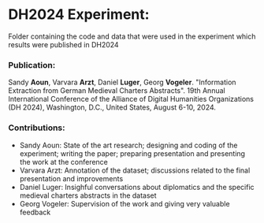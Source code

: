# DH2024 Experiment:

Folder containing the code and data that were used in the experiment which results were published in DH2024

### Publication:
Sandy **Aoun**, Varvara **Arzt**, Daniel **Luger**, Georg **Vogeler**. "Information Extraction from German Medieval Charters Abstracts". 
19th Annual International Conference of the Alliance of Digital Humanities Organizations (DH 2024), Washington, D.C., United States, August 6-10, 2024.

### Contributions: 
- Sandy Aoun: State of the art research; designing and coding of the experiment; writing the paper; preparing presentation and presenting the work at the conference
- Varvara Arzt: Annotation of the dataset; discussions related to the final presentation and improvements
- Daniel Luger: Insighful conversations about diplomatics and the specific medieval charters abstracts in the dataset
- Georg Vogeler: Supervision of the work and giving very valuable feedback

